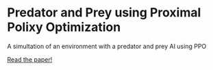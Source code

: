 # Predator and Prey using Proximal Polixy Optimization
 A simultation of an environment with a predator and prey AI using PPO
 
 [Read the paper!](https://github.com/mahi-pas/Predator-and-Prey-Simulation-Using-Proximal-Policy-Optimization/blob/main/Predator_and_Prey_Simulations_Using_Proximal_Policy_Optimization__PPO_.pdf)
 
